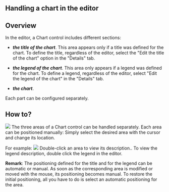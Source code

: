


## Handling a chart in the editor
			



<a name="NOTE1"></a>
<a name="NOTE1_1"></a>


## Overview
<a name="overview_ELTTEXTE000086"></a>
In the editor, a Chart control includes different sections:

- ***the title of the chart***. 
	This area appears only if a title was defined for the chart. 
	To define the title, regardless of the editor, select the "Edit the title of the chart" option in the "Details" tab. 

- ***the legend of the chart***. 
	This area only appears if a legend was defined for the chart. 
	To define a legend, regardless of the editor, select "Edit the legend of the chart" in the "Details" tab. 

- ***the chart***.




Each part can be configured separately.

<a name="NOTE2"></a>
<a name="NOTE2_1"></a>


## How to?
<a name="how_ELTTEXTE000110"></a>
![](https://doc.pcsoft.fr/en-US/images/image.awp?langid=3&name=Graphe_Zones.gif)
The three areas of a Chart control can be handled separately. Each area can be positioned manually: Simply select the desired area with the cursor and change its location.

For example:
![](https://doc.pcsoft.fr/en-US/images/image.awp?langid=3&name=Graphe_Zones1.gif)
Double-click an area to view its description.. To view the legend description, double click the legend in the editor.

**Remark**: The positioning defined for the title and for the legend can be automatic or manual. As soon as the corresponding area is modified or moved with the mouse, its positioning becomes manual. To restore the initial positioning, all you have to do is select an automatic positioning for the area.


